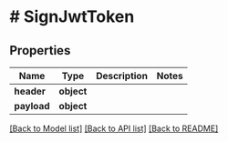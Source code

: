 # # SignJwtToken

## Properties

Name | Type | Description | Notes
------------ | ------------- | ------------- | -------------
**header** | **object** |  |
**payload** | **object** |  |

[[Back to Model list]](../../README.md#models) [[Back to API list]](../../README.md#endpoints) [[Back to README]](../../README.md)
